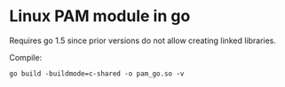 # Linux PAM module in go

Requires go 1.5 since prior versions do not allow creating linked libraries.


Compile:
```
go build -buildmode=c-shared -o pam_go.so -v
```
